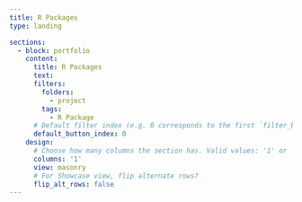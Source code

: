 ```yaml
---
title: R Packages
type: landing

sections: 
  - block: portfolio
    content:
      title: R Packages
      text: 
      filters:
        folders:
          - project
        tags:
          - R Package
      # Default filter index (e.g. 0 corresponds to the first `filter_button` instance below).
      default_button_index: 0
    design:
      # Choose how many columns the section has. Valid values: '1' or '2'.
      columns: '1'
      view: masonry
      # For Showcase view, flip alternate rows?
      flip_alt_rows: false
---
```

